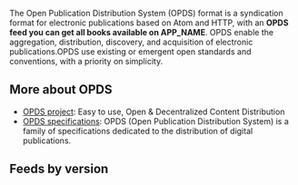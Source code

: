 The Open Publication Distribution System (OPDS) format is a syndication format for electronic publications based on Atom and HTTP, with an **OPDS feed you can get all books available on APP_NAME**. OPDS enable the aggregation, distribution, discovery, and acquisition of electronic publications.OPDS use existing or emergent open standards and conventions, with a priority on simplicity.

## More about OPDS

- [OPDS project](https://opds.io/index.html): Easy to use, Open & Decentralized Content Distribution
- [OPDS specifications](https://specs.opds.io/): OPDS (Open Publication Distribution System) is a family of specifications dedicated to the distribution of digital publications.

## Feeds by version
